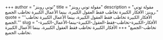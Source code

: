 +++
author = "توني روبنز"
title = "مقولة توني روبنز"
description = "مقولة توني روبنز: الأفكار الكبيرة تخاطب فقط العقول الكبيرة، بينما الأعمال الكبيرة تخاطب الجميع."
quote = '''الأفكار الكبيرة تخاطب فقط العقول الكبيرة، بينما الأعمال الكبيرة تخاطب الجميع.'''
slug = "الأفكار-الكبيرة-تخاطب-فقط-العقول-الكبيرة-بينما-الأعمال-الكبيرة-تخاطب-الجميع"
+++
الأفكار الكبيرة تخاطب فقط العقول الكبيرة، بينما الأعمال الكبيرة تخاطب الجميع.
